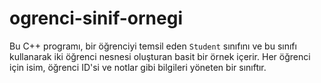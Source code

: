 # ogrenci-sinif-ornegi
Bu C++ programı, bir öğrenciyi temsil eden `Student` sınıfını ve bu sınıfı kullanarak iki öğrenci nesnesi oluşturan basit bir örnek içerir. Her öğrenci için isim, öğrenci ID'si ve notlar gibi bilgileri yöneten bir sınıftır.
